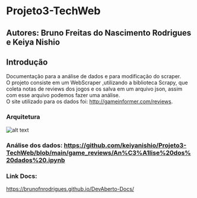 # Projeto3-TechWeb
## Autores: Bruno Freitas do Nascimento Rodrigues e Keiya Nishio
## Introdução
Documentação para a análise de dados e para modificação do scraper.<br>
O projeto consiste em um WebScraper ,utilizando a biblioteca Scrapy, que coleta notas de reviews dos jogos e os salva em um arquivo json, 
assim com esse arquivo podemos fazer uma análise.<br>
O site utilizado para os dados foi: http://gameinformer.com/reviews.

### Arquitetura
![alt text](https://raw.githubusercontent.com/keiyanishio/Projeto3-TechWeb/main/imagens/Arquitetura.png)
 
### Análise dos dados: https://github.com/keiyanishio/Projeto3-TechWeb/blob/main/game_reviews/An%C3%A1lise%20dos%20dados%20.ipynb

### Link Docs:
https://brunofnrodrigues.github.io/DevAberto-Docs/
